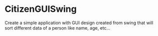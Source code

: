 # CitizenGUISwing
Create a simple application with GUI design created from swing that will sort different data of a person like name, age, etc...
